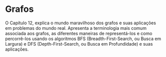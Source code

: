 # Grafos

O Capítulo 12, explica o mundo maravilhoso dos grafos e suas aplicações em problemas do mundo real. Apresenta a terminologia mais comum associada aos grafos, as diferentes maneiras de representá-los e como percorrê-los usando os algoritmos BFS (Breadth-First-Search, ou Busca em Largura) e DFS (Depth-First-Search, ou Busca em Profundidade) e suas aplicações.
